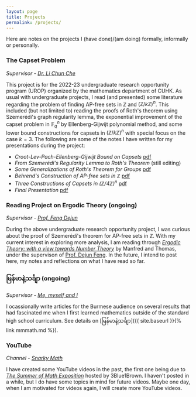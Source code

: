 ```yaml
---
layout: page
title: Projects
permalink: /projects/
---
```


Here are notes on the projects I (have done)/(am doing) formally, informally or personally. 

### The Capset Problem
*Supervisor - [Dr. Li Chun Che](https://www.math.cuhk.edu.hk/people/academic-staff/charlesli)*  
  
This project is for the 2022-23 undergraduate research opportunity program (UROP) 
organized by the mathematics department of CUHK. 
As usual with undergraduate projects, I read (and presented) some literature regarding 
the problem of finding AP-free sets in $\mathbb{Z}$ and $(\mathbb{Z}/k\mathbb{Z})^n$. 
This included (but not limited to) reading the proofs of Roth's theorem using Szemerédi's 
graph regularity lemma, the exponential improvement of the capset problem in $\mathbb{F}_q^n$ by Ellenberg-Gijwijt polynomial method, 
and some lower bound constructions for capsets in $(\mathbb{Z}/k\mathbb{Z})^n$ with special focus on the case $k = 3$. 
The following are some of the notes I have written for my presentations during the project:
- *Croot-Lev-Pach-Ellenberg-Gijwijt Bound on Capsets* [pdf](/files/projects/urop/introppt.pdf)
- *From Szemerédi's Regularity Lemma to Roth's Theorem* (still editing)
- *Some Generalizations of Roth's Theorem for Groups* [pdf](/files/projects/urop/roth-for-group.pdf)
- *Behrend's Construction of AP-free sets in $\mathbb{Z}$* [pdf](/files/projects/urop/behrend-construction.pdf)
- *Three Constructions of Capsets in $(\mathbb{Z}/4\mathbb{Z})^n$* [pdf](/files/projects/urop/z4n-proof.pdf)
- *Final Presentation* [pdf](/files/projects/urop/urop-presentation.pdf)

### Reading Project on Ergodic Theory (ongoing)
*Supervisor - [Prof. Feng Dejun](https://www.math.cuhk.edu.hk/people/academic-staff/djfeng)*  
  
During the above undergraduate research opportunity project, I was curious about the 
proof of Szemerédi's theorem for AP-free sets in $\mathbb{Z}$. 
With my current interest in exploring more analysis, I am reading through [*Ergodic Theory: with a view towards Number Theory*](https://link.springer.com/book/10.1007/978-0-85729-021-2) by Manfred and Thomas, under the supervison of [Prof. Dejun Feng](https://www.math.cuhk.edu.hk/people/academic-staff/djfeng). 
In the future, I intend to post here, my notes and reflections on what I have read so far.

### မြန်မာနဲ့သင်္ချာ (ongoing)
*Supervisor - [Me, myself and I](https://snark-graphique.github.io/)*  
  
I ocassionally write articles for the Burmese audience on several results that had fascinated me when I first learned mathematics 
outside of the standard high school curriculum. See details on [မြန်မာနဲ့သင်္ချာ]({{ site.baseurl }}{% link mmmath.md %}).

### YouTube
*Channel - [Snarky Math](https://www.youtube.com/@SnarkyMath)*  
  
I have created some YouTube videos in the past, the first one being due to [*The Summer of Math Exposition*](https://www.3blue1brown.com/blog/some1) 
hosted by 3Blue1Brown. I haven't posted in a while, but I do have some topics in mind for future videos. 
Maybe one day, when I am motivated for videos again, I will create more YouTube videos.

